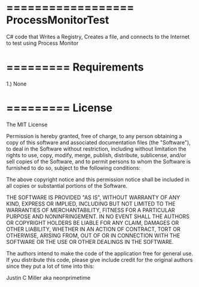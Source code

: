 ==================
ProcessMonitorTest
==================

C# code  that Writes a Registry, Creates a file, and connects to the Internet to test using Process Monitor

=========
Requirements
=========
1.) None

=========
License
=========
The MIT License

Permission is hereby granted, free of charge, to any person obtaining a copy
of this software and associated documentation files (the "Software"), to deal
in the Software without restriction, including without limitation the rights
to use, copy, modify, merge, publish, distribute, sublicense, and/or sell
copies of the Software, and to permit persons to whom the Software is
furnished to do so, subject to the following conditions:

The above copyright notice and this permission notice shall be included in
all copies or substantial portions of the Software.

THE SOFTWARE IS PROVIDED "AS IS", WITHOUT WARRANTY OF ANY KIND, EXPRESS OR
IMPLIED, INCLUDING BUT NOT LIMITED TO THE WARRANTIES OF MERCHANTABILITY,
FITNESS FOR A PARTICULAR PURPOSE AND NONINFRINGEMENT. IN NO EVENT SHALL THE
AUTHORS OR COPYRIGHT HOLDERS BE LIABLE FOR ANY CLAIM, DAMAGES OR OTHER
LIABILITY, WHETHER IN AN ACTION OF CONTRACT, TORT OR OTHERWISE, ARISING FROM,
OUT OF OR IN CONNECTION WITH THE SOFTWARE OR THE USE OR OTHER DEALINGS IN
THE SOFTWARE.


The authors intend to make the code of the application free for 
general use.  If you distribute this code, please give include credit 
for the	original authors since they put a lot of time into this:

  Justin C Miller aka neonprimetime
